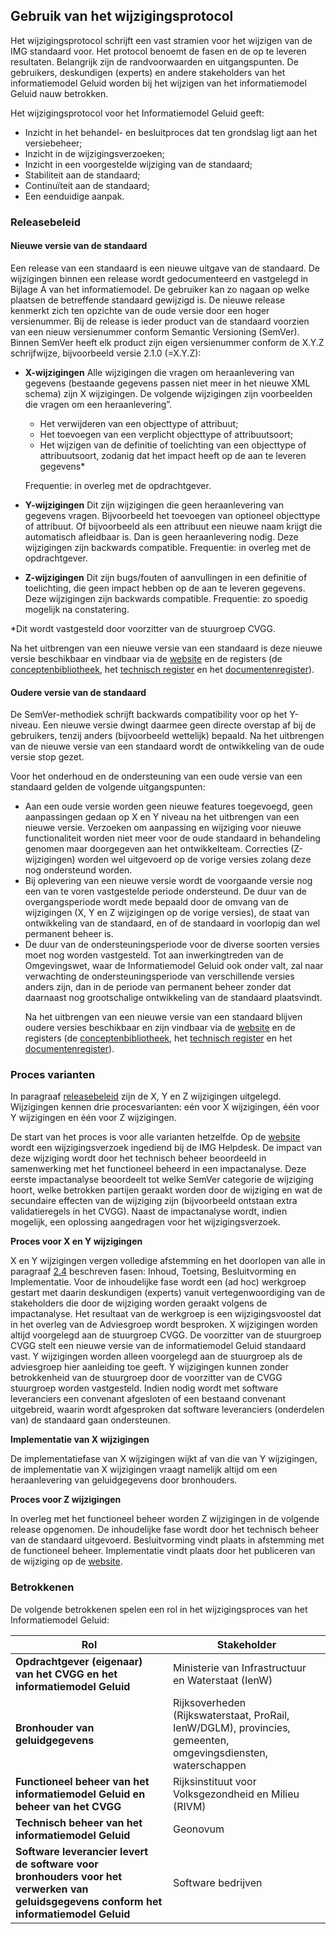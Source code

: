 ## Gebruik van het wijzigingsprotocol

Het wijzigingsprotocol schrijft een vast stramien voor het wijzigen van de IMG standaard voor. Het protocol benoemt de fasen en de op te leveren resultaten. Belangrijk zijn de randvoorwaarden en uitgangspunten. De gebruikers, deskundigen (experts) en andere stakeholders van het informatiemodel Geluid worden bij het wijzigen van het informatiemodel Geluid nauw betrokken. 

Het wijzigingsprotocol voor het Informatiemodel Geluid geeft: 

<ul>

<li>Inzicht in het behandel- en besluitproces dat ten grondslag ligt aan het versiebeheer;</li>
<li>Inzicht in de wijzigingsverzoeken;</li>
<li>Inzicht in een voorgestelde wijziging van de standaard;</li>
<li>Stabiliteit aan de standaard;</li>
<li>Continuïteit aan de standaard;</li>
<li>Een eenduidige aanpak.</li>

</ul>

### <a name='_Ref503261397'></a><a name='_Ref503261402'></a><a name='_Ref503261548'></a>Releasebeleid

#### Nieuwe versie van de standaard

Een release van een standaard is een nieuwe uitgave van de standaard. De wijzigingen binnen een release wordt gedocumenteerd en vastgelegd in Bijlage A van het informatiemodel. De gebruiker kan zo nagaan op welke plaatsen de betreffende standaard gewijzigd is. De nieuwe release kenmerkt zich ten opzichte van de oude versie door een hoger versienummer. Bij de release is ieder product van de standaard voorzien van een nieuw versienummer conform Semantic Versioning (SemVer). Binnen SemVer heeft elk product zijn eigen versienummer conform de X.Y.Z schrijfwijze, bijvoorbeeld versie 2.1.0 (=X.Y.Z):

<ul>

<li><b>X-wijzigingen</b> Alle wijzigingen die vragen om heraanlevering van gegevens (bestaande gegevens passen niet meer in het nieuwe XML schema) zijn X wijzigingen. De volgende wijzigingen zijn voorbeelden die vragen om een heraanlevering”.</li>

- Het verwijderen van een objecttype of attribuut;
- Het toevoegen van een verplicht objecttype of attribuutsoort;
- Het wijzigen van de definitie of toelichting van een objecttype of attribuutsoort, zodanig dat het impact heeft op de aan te leveren gegevens*

Frequentie</u>: in overleg met de opdrachtgever.</li>
</ul>

<ul>

<li><b>Y-wijzigingen</b> Dit zijn wijzigingen die geen heraanlevering van gegevens vragen. Bijvoorbeeld het toevoegen van optioneel objecttype of  attribuut. Of bijvoorbeeld als een attribuut een nieuwe naam krijgt die automatisch afleidbaar is. Dan is geen heraanlevering nodig. Deze wijzigingen zijn backwards compatible. Frequentie: in overleg met de opdrachtgever.</li>

</ul>

<ul>

<li><b>Z-wijzigingen</b> Dit zijn bugs/fouten of aanvullingen in een definitie of toelichting, die geen impact hebben op de aan te leveren gegevens. Deze wijzigingen zijn backwards compatible. Frequentie: zo spoedig mogelijk na constatering.</li>

</ul>

*Dit wordt vastgesteld door voorzitter van de stuurgroep CVGG.

Na het uitbrengen van een nieuwe versie van een standaard is deze nieuwe versie beschikbaar en vindbaar via de <a href='https://www.geonovum.nl/geo-standaarden/informatiemodel-geluid' target='_blank'>website</a> en de registers (de <a href='https://definities.geostandaarden.nl' target='_blank'>conceptenbibliotheek</a>, het <a href='https://register.geostandaarden.nl' target='_blank'>technisch register</a> en het <a href='https://docs.geostandaarden.nl' target='_blank'>documentenregister</a>).

#### Oudere versie van de standaard

De SemVer-methodiek schrijft backwards compatibility voor op het Y-niveau. Een nieuwe versie dwingt daarmee geen directe overstap af bij de gebruikers, tenzij anders (bijvoorbeeld wettelijk) bepaald. Na het uitbrengen van de nieuwe versie van een standaard wordt de ontwikkeling van de oude versie stop gezet.

Voor het onderhoud en de ondersteuning van een oude versie van een standaard gelden de volgende uitgangspunten:

<ul>

<li>Aan een oude versie worden geen nieuwe features toegevoegd, geen aanpassingen gedaan op X en Y niveau na het uitbrengen van een nieuwe versie. Verzoeken om aanpassing en wijziging voor nieuwe functionaliteit worden niet meer voor de oude standaard in behandeling genomen maar doorgegeven aan het ontwikkelteam. Correcties (Z-wijzigingen) worden wel uitgevoerd op de vorige versies zolang deze nog ondersteund worden.</li>

<li>Bij oplevering van een nieuwe versie wordt de voorgaande versie nog een van te voren vastgestelde periode ondersteund. De duur van de overgangsperiode wordt mede bepaald door de omvang van de wijzigingen (X, Y en Z wijzigingen op de vorige versies), de staat van ontwikkeling van de standaard, en of de standaard in voorlopig dan wel permanent beheer is.</li>

<li>De duur van de ondersteuningsperiode voor de diverse soorten versies moet nog worden vastgesteld. Tot aan inwerkingtreden van de Omgevingswet, waar de Informatiemodel Geluid ook onder valt, zal naar verwachting de ondersteuningsperiode van verschillende versies anders zijn, dan in de periode van permanent beheer zonder dat daarnaast nog grootschalige ontwikkeling van de standaard plaatsvindt.</li>

Na het uitbrengen van een nieuwe versie van een standaard blijven oudere versies beschikbaar en zijn vindbaar via de <a href='https://www.geonovum.nl/geo-standaarden/informatiemodel-geluid' target='_blank'>website</a> en de registers (de <a href='https://definities.geostandaarden.nl' target='_blank'>conceptenbibliotheek</a>, het <a href='https://register.geostandaarden.nl' target='_blank'>technisch register</a> en het <a href='https://docs.geostandaarden.nl' target='_blank'>documentenregister</a>).

</ul>

### <a name='_Ref482110995'></a>Proces varianten

In paragraaf <a href='#_Ref503261402'>releasebeleid<a></a> zijn de X, Y en Z wijzigingen uitgelegd. Wijzigingen kennen drie procesvarianten: eén voor X wijzigingen, één voor Y wijzigingen en één voor Z wijzigingen.

De start van het proces is voor alle varianten hetzelfde. Op de <a href='https://www.geonovum.nl/geo-standaarden/informatiemodel-geluid' target='_blank'>website</a> wordt een wijzigingsverzoek ingediend bij de IMG Helpdesk. De impact van deze wijziging wordt door het technisch beheer beoordeeld in samenwerking met het functioneel beheerd in een impactanalyse. Deze eerste impactanalyse beoordeelt tot welke SemVer categorie de wijziging hoort, welke betrokken partijen geraakt worden door de wijziging en wat de secundaire effecten van de wijziging zijn (bijvoorbeeld ontstaan extra validatieregels in het CVGG). Naast de impactanalyse wordt, indien mogelijk, een oplossing aangedragen voor het wijzigingsverzoek. 

<b>Proces voor X en Y wijzigingen</b>

X en Y wijzigingen vergen volledige afstemming en het doorlopen van alle in paragraaf <a href='#fasen-en-resultaten'>2.4<a></a> beschreven fasen: Inhoud, Toetsing, Besluitvorming en Implementatie. Voor de inhoudelijke fase wordt een (ad hoc) werkgroep gestart met daarin deskundigen (experts) vanuit vertegenwoordiging van de stakeholders die door de wijziging worden geraakt volgens de impactanalyse. Het resultaat van de werkgroep is een wijzigingsvoostel dat in het overleg van de Adviesgroep wordt besproken. X wijzigingen worden altijd voorgelegd aan de stuurgroep CVGG. De voorzitter van de stuurgroep CVGG stelt een nieuwe versie van de informatiemodel Geluid standaard vast. Y wijzigingen worden alleen voorgelegd aan de stuurgroep als de adviesgroep hier aanleiding toe geeft. Y wijzigingen kunnen zonder betrokkenheid van de stuurgroep door de voorzitter van de CVGG stuurgroep worden vastgesteld. Indien nodig wordt met software leveranciers een convenant afgesloten of een bestaand convenant uitgebreid, waarin wordt afgesproken dat software leveranciers (onderdelen van) de standaard gaan ondersteunen.

<b>Implementatie van X wijzigingen</b> 

De implementatiefase van X wijzigingen wijkt af van die van Y wijzigingen, de implementatie van X wijzigingen vraagt namelijk altijd om een heraanlevering van geluidgegevens door bronhouders. 

<b>Proces voor Z wijzigingen</b>

In overleg met het functioneel beheer worden Z wijzigingen in de volgende release opgenomen. De inhoudelijke fase wordt door het technisch beheer van de standaard uitgevoerd. Besluitvorming vindt plaats in afstemming met de functioneel beheer. Implementatie vindt plaats door het publiceren van de wijziging op de <a href='https://www.geonovum.nl/geo-standaarden/informatiemodel-geluid' target='_blank'>website</a>.

### Betrokkenen

De volgende betrokkenen spelen een rol in het wijzigingsproces van het Informatiemodel Geluid:

<table>
  <colgroup>
  <col style="width: 50%;">
  <col style="width: 50%;">
   </colgroup>
  <thead>
    <tr>
      <th> <strong>Rol<strong> </th>
      <th> <strong>Stakeholder<strong> </th>
    </tr>
  </thead>
  <tbody>
    <tr>
      <td> <strong>Opdrachtgever<strong> (eigenaar) van het CVGG en het informatiemodel Geluid </td>
      <td>Ministerie van Infrastructuur en Waterstaat (IenW) </td>
     </tr>
    <tr>
      <td> <b>Bronhouder<b> van geluidgegevens </td>
      <td>Rijksoverheden (Rijkswaterstaat, ProRail, IenW/DGLM), provincies, gemeenten, omgevingsdiensten, waterschappen </td>
     </tr>
    <tr>
      <td> <b>Functioneel beheer<b> van het informatiemodel Geluid en beheer van het CVGG </td>
      <td>Rijksinstituut voor Volksgezondheid en Milieu (RIVM) </td>
     </tr>
    <tr>
      <td> <b>Technisch beheer<b> van het informatiemodel Geluid  </td>
      <td>Geonovum </td>
     </tr>
    <tr>
      <td> <b>Software leverancier<b> levert de software voor bronhouders voor het verwerken van geluidsgegevens conform het informatiemodel Geluid </td>
      <td>Software bedrijven </td>
     </tr>
  </tbody>
</table>
